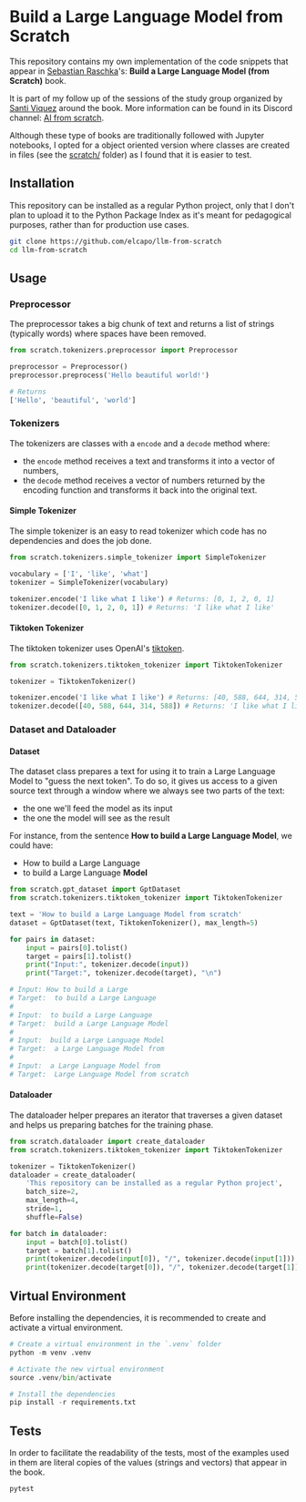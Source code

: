 # Build a Large Language Model from Scratch

This repository contains my own implementation of the code snippets that appear in [Sebastian Raschka](https://github.com/rasbt)'s: **Build a Large Language Model (from Scratch)** book.

It is part of my follow up of the sessions of the study group organized by [Santi Viquez](https://www.santiviquez.com) around the book. More information can be found in its Discord channel: [AI from scratch](https://discord.com/channels/1299408818681286699/).

Although these type of books are traditionally followed with Jupyter notebooks, I opted for a object oriented version where classes are created in files (see the [scratch/](scratch/) folder) as I found that it is easier to test.

## Installation

This repository can be installed as a regular Python project, only that I don't plan to upload it to the Python Package Index as it's meant for pedagogical purposes, rather than for production use cases.

```bash
git clone https://github.com/elcapo/llm-from-scratch
cd llm-from-scratch
```

## Usage

### Preprocessor

The preprocessor takes a big chunk of text and returns a list of strings (typically words) where spaces have been removed.

```python
from scratch.tokenizers.preprocessor import Preprocessor

preprocessor = Preprocessor()
preprocessor.preprocess('Hello beautiful world!')

# Returns
['Hello', 'beautiful', 'world']
```

### Tokenizers

The tokenizers are classes with a `encode` and a `decode` method where:

- the `encode` method receives a text and transforms it into a vector of numbers,
- the `decode` method receives a vector of numbers returned by the encoding function and transforms it back into the original text.

#### Simple Tokenizer

The simple tokenizer is an easy to read tokenizer which code has no dependencies and does the job done.

```python
from scratch.tokenizers.simple_tokenizer import SimpleTokenizer

vocabulary = ['I', 'like', 'what']
tokenizer = SimpleTokenizer(vocabulary)

tokenizer.encode('I like what I like') # Returns: [0, 1, 2, 0, 1]
tokenizer.decode([0, 1, 2, 0, 1]) # Returns: 'I like what I like'
```

#### Tiktoken Tokenizer

The tiktoken tokenizer uses OpenAI's [tiktoken](https://github.com/openai/tiktoken).

```python
from scratch.tokenizers.tiktoken_tokenizer import TiktokenTokenizer

tokenizer = TiktokenTokenizer()

tokenizer.encode('I like what I like') # Returns: [40, 588, 644, 314, 588]
tokenizer.decode([40, 588, 644, 314, 588]) # Returns: 'I like what I like'
```

### Dataset and Dataloader

#### Dataset

The dataset class prepares a text for using it to train a Large Language Model to "guess the next token". To do so, it gives us access to a given source text through a window where we always see two parts of the text:

- the one we'll feed the model as its input
- the one the model will see as the result

For instance, from the sentence **How to build a Large Language Model**, we could have:

- How to build a Large Language
- to build a Large Language **Model**

```python
from scratch.gpt_dataset import GptDataset
from scratch.tokenizers.tiktoken_tokenizer import TiktokenTokenizer

text = 'How to build a Large Language Model from scratch'
dataset = GptDataset(text, TiktokenTokenizer(), max_length=5)

for pairs in dataset:
    input = pairs[0].tolist()
    target = pairs[1].tolist()
    print("Input:", tokenizer.decode(input))
    print("Target:", tokenizer.decode(target), "\n")

# Input: How to build a Large
# Target:  to build a Large Language
#
# Input:  to build a Large Language
# Target:  build a Large Language Model
#
# Input:  build a Large Language Model
# Target:  a Large Language Model from
#
# Input:  a Large Language Model from
# Target:  Large Language Model from scratch
```

#### Dataloader

The dataloader helper prepares an iterator that traverses a given dataset and helps us preparing batches for the training phase.

```python
from scratch.dataloader import create_dataloader
from scratch.tokenizers.tiktoken_tokenizer import TiktokenTokenizer

tokenizer = TiktokenTokenizer()
dataloader = create_dataloader(
    'This repository can be installed as a regular Python project',
    batch_size=2,
    max_length=4,
    stride=1,
    shuffle=False)

for batch in dataloader:
    input = batch[0].tolist()
    target = batch[1].tolist()
    print(tokenizer.decode(input[0]), "/", tokenizer.decode(input[1]))
    print(tokenizer.decode(target[0]), "/", tokenizer.decode(target[1]), "\n")
```

## Virtual Environment

Before installing the dependencies, it is recommended to create and activate a virtual environment.

```python
# Create a virtual environment in the `.venv` folder
python -m venv .venv

# Activate the new virtual environment
source .venv/bin/activate

# Install the dependencies
pip install -r requirements.txt
```

## Tests

In order to facilitate the readability of the tests, most of the examples used in them are literal copies of the values (strings and vectors) that appear in the book.

```bash
pytest
```
